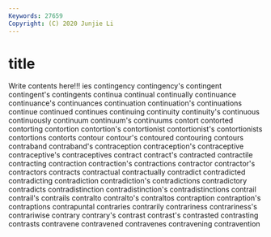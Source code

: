 ```yaml
---
Keywords: 27659
Copyright: (C) 2020 Junjie Li
---
```


# title

Write contents here!!!
ies 
contingency 
contingency's 
contingent 
contingent's 
contingents 
continua 
continual
continually 
continuance 
continuance's 
continuances 
continuation 
continuation's 
continuations 
continue 
continued 
continues
continuing 
continuity 
continuity's 
continuous 
continuously 
continuum 
continuum's 
continuums 
contort 
contorted
contorting 
contortion 
contortion's 
contortionist 
contortionist's 
contortionists 
contortions 
contorts 
contour 
contour's
contoured 
contouring 
contours 
contraband 
contraband's 
contraception 
contraception's 
contraceptive 
contraceptive's 
contraceptives
contract 
contract's 
contracted 
contractile 
contracting 
contraction 
contraction's 
contractions 
contractor 
contractor's
contractors 
contracts 
contractual 
contractually 
contradict 
contradicted 
contradicting 
contradiction 
contradiction's 
contradictions
contradictory 
contradicts 
contradistinction 
contradistinction's 
contradistinctions 
contrail 
contrail's 
contrails 
contralto 
contralto's
contraltos 
contraption 
contraption's 
contraptions 
contrapuntal 
contraries 
contrarily 
contrariness 
contrariness's 
contrariwise
contrary 
contrary's 
contrast 
contrast's 
contrasted 
contrasting 
contrasts 
contravene 
contravened 
contravenes
contravening 
contravention 
